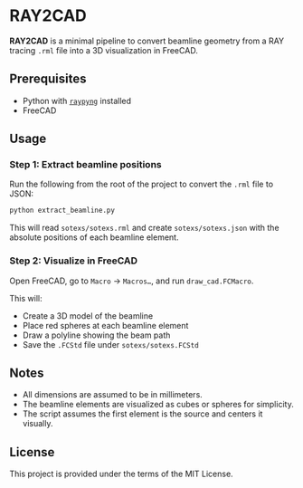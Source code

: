 # RAY2CAD

**RAY2CAD** is a minimal pipeline to convert beamline geometry from a RAY tracing `.rml` file into a 3D visualization in FreeCAD.

## Prerequisites

- Python with [`raypyng`](https://raypyng.readthedocs.io/en/latest/) installed  
- FreeCAD

## Usage

### Step 1: Extract beamline positions

Run the following from the root of the project to convert the `.rml` file to JSON:

```bash
python extract_beamline.py
```

This will read `sotexs/sotexs.rml` and create `sotexs/sotexs.json` with the absolute positions of each beamline element.

### Step 2: Visualize in FreeCAD

Open FreeCAD, go to `Macro` → `Macros…`, and run `draw_cad.FCMacro`.

This will:
- Create a 3D model of the beamline
- Place red spheres at each beamline element
- Draw a polyline showing the beam path
- Save the `.FCStd` file under `sotexs/sotexs.FCStd`

## Notes

- All dimensions are assumed to be in millimeters.
- The beamline elements are visualized as cubes or spheres for simplicity.
- The script assumes the first element is the source and centers it visually.

## License

This project is provided under the terms of the MIT License.

